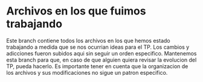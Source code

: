 # Archivos en los que fuimos trabajando #

Este branch contiene todos los archivos en los que hemos estado trabajando a medida que se nos ocurrian ideas para el TP. Los cambios y adicciones fueron subidos
aqui sin seguir un orden especifico. Mantenemos esta branch para que, en caso de que alguien quiera revisar la evolucion del TP, pueda hacerlo. Es importante tener
en cuenta que la organizacion de los archivos y sus modificaciones no sigue un patron especifico.
